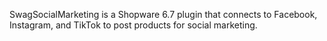 SwagSocialMarketing is a Shopware 6.7 plugin that connects to Facebook, Instagram, and TikTok to post products for social marketing.